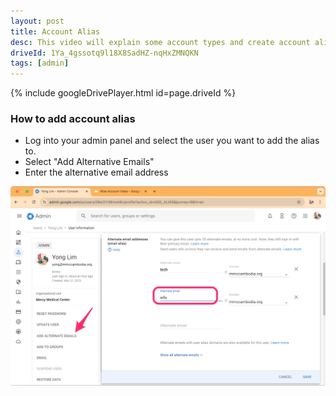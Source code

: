 ```yaml
---
layout: post
title: Account Alias
desc: This video will explain some account types and create account alias.
driveId: 1Ya_4gssotq9l18X8SadHZ-nqHxZMNQKN
tags: [admin]
---
```


{% include googleDrivePlayer.html id=page.driveId %}

### How to add account alias

* Log into your admin panel and select the user you want to add the alias to.
* Select "Add Alternative Emails" 
* Enter the alternative email address

![Account alias](/assets/images/account-alias.jpg "account alias")
